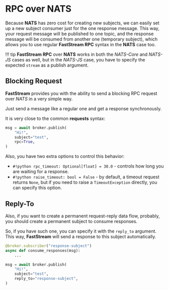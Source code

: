 # RPC over NATS

Because **NATS** has zero cost for creating new subjects, we can easily set up a new subject consumer just for the one response message. This way, your request message will be published to one topic, and the response message will be consumed from another one (temporary subject), which allows you to use regular **FastStream RPC** syntax in the **NATS** case too.

!!! tip
    **FastStream RPC** over **NATS** works in both the *NATS-Core* and *NATS-JS* cases as well, but in the *NATS-JS* case, you have to specify the expected `stream` as a publish argument.

## Blocking Request

**FastStream** provides you with the ability to send a blocking RPC request over *NATS* in a very simple way.

Just send a message like a regular one and get a response synchronously.

It is very close to the common **requests** syntax:

``` python hl_lines="1 4"
msg = await broker.publish(
    "Hi!",
    subject="test",
    rpc=True,
)
```

Also, you have two extra options to control this behavior:

* `#!python rpc_timeout: Optional[float] = 30.0` - controls how long you are waiting for a response.
* `#!python raise_timeout: bool = False` - by default, a timeout request returns `None`, but if you need to raise a `TimeoutException` directly, you can specify this option.

## Reply-To

Also, if you want to create a permanent request-reply data flow, probably, you should create a permanent subject to consume responses.

So, if you have such one, you can specify it with the `reply_to` argument. This way, **FastStream** will send a response to this subject automatically.

``` python hl_lines="1 8"
@broker.subscriber("response-subject")
async def consume_responses(msg):
    ...

msg = await broker.publish(
    "Hi!",
    subject="test",
    reply_to="response-subject",
)
```
